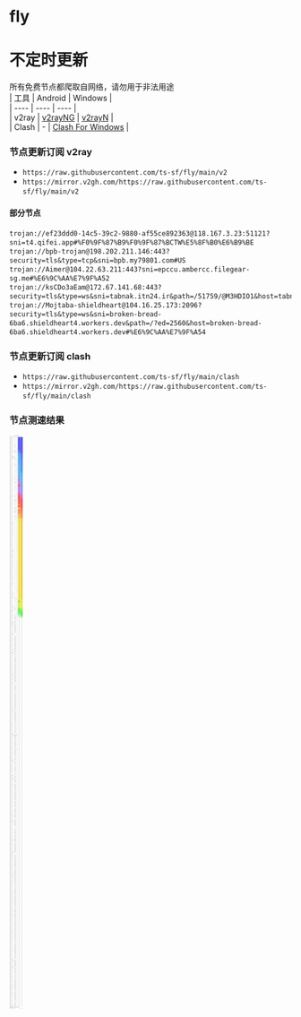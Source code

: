 # fly
# 不定时更新
所有免费节点都爬取自网络，请勿用于非法用途  
|  工具  | Android  | Windows  |  
|  ----  | ----   | ----  |  
| v2ray  | [v2rayNG](https://github.com/2dust/v2rayNG/releases) | [v2rayN](https://github.com/2dust/v2rayN/releases) |  
| Clash  | - | [Clash For Windows](https://github.com/2dust/clashN/releases) | 
  
### 节点更新订阅  v2ray
- `https://raw.githubusercontent.com/ts-sf/fly/main/v2`  
- `https://mirror.v2gh.com/https://raw.githubusercontent.com/ts-sf/fly/main/v2`  

#### 部分节点  
``` 
trojan://ef23ddd0-14c5-39c2-9880-af55ce892363@118.167.3.23:51121?sni=t4.qifei.app#%F0%9F%87%B9%F0%9F%87%BCTW%E5%8F%B0%E6%B9%BE
trojan://bpb-trojan@198.202.211.146:443?security=tls&type=tcp&sni=bpb.my79801.com#US
trojan://Aimer@104.22.63.211:443?sni=epccu.ambercc.filegear-sg.me#%E6%9C%AA%E7%9F%A52
trojan://ksCDo3aEam@172.67.141.68:443?security=tls&type=ws&sni=tabnak.itn24.ir&path=/51759/@M3HDIO1&host=tabnak.itn24.ir#%E6%9C%AA%E7%9F%A53
trojan://Mojtaba-shieldheart@104.16.25.173:2096?security=tls&type=ws&sni=broken-bread-6ba6.shieldheart4.workers.dev&path=/?ed=2560&host=broken-bread-6ba6.shieldheart4.workers.dev#%E6%9C%AA%E7%9F%A54
```
### 节点更新订阅  clash
- `https://raw.githubusercontent.com/ts-sf/fly/main/clash`  
- `https://mirror.v2gh.com/https://raw.githubusercontent.com/ts-sf/fly/main/clash`  

### 节点测速结果
![image](traffic.png)
